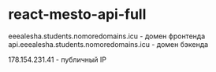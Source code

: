 # react-mesto-api-full

eeealesha.students.nomoredomains.icu - домен фронтенда 
api.eeealesha.students.nomoredomains.icu - домен бэкенда

178.154.231.41 - публичный IP
